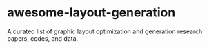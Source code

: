 # awesome-layout-generation
A curated list of graphic layout optimization and generation research papers, codes, and data.
